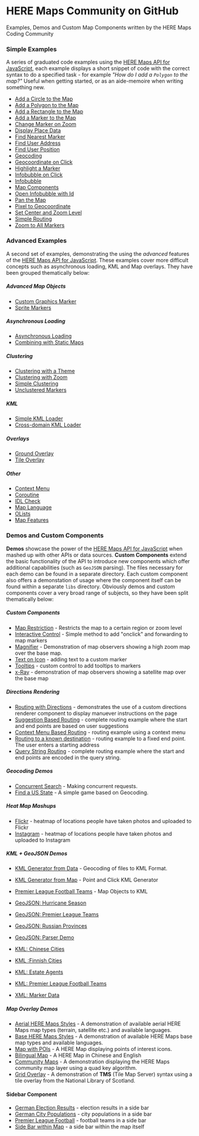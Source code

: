 
HERE Maps Community on GitHub
=============================

Examples, Demos and Custom Map Components written by the HERE Maps Coding Community 


### Simple Examples

A series of graduated code examples using the [HERE Maps API for JavaScript](http://developer.here.com/javascript-apis/), each example displays a short snippet of code with the correct
syntax to do a specified task - for example _"How do I add a `Polygon` to the map?"_ Useful when getting started, or as an aide-memoire when writing something new.

* [Add a Circle to the Map](http://github.com/heremaps/examples/tree/master/maps_api_for_javascript/simple-examples/circle.html)
* [Add a Polygon to the Map](http://github.com/heremaps/examples/tree/master/maps_api_for_javascript/simple-examples/polygon.html)
* [Add a Rectangle to the Map](http://github.com/heremaps/examples/tree/master/maps_api_for_javascript/simple-examples/rectangle.html)
* [Add a Marker to the Map](http://github.com/heremaps/examples/tree/master/maps_api_for_javascript/simple-examples/simple-marker.html)
* [Change Marker on Zoom](http://github.com/heremaps/examples/tree/master/maps_api_for_javascript/simple-examples/change-marker-on-zoom.html)
* [Display Place Data](http://github.com/heremaps/examples/tree/master/maps_api_for_javascript/simple-examples/display-place-data.html)
* [Find Nearest Marker](http://github.com/heremaps/examples/tree/master/maps_api_for_javascript/simple-examples/find-nearest-marker.html)
* [Find User Address](http://github.com/heremaps/examples/tree/master/maps_api_for_javascript/simple-examples/find-user-address.html)
* [Find User Position](http://github.com/heremaps/examples/tree/master/maps_api_for_javascript/simple-examples/find-user-position.html)
* [Geocoding](http://github.com/heremaps/examples/tree/master/maps_api_for_javascript/simple-examples/geocoding.html)
* [Geocoordinate on Click](http://github.com/heremaps/examples/tree/master/maps_api_for_javascript/simple-examples/geocoordinate-on-click.html)
* [Highlight a Marker](http://github.com/heremaps/examples/tree/master/maps_api_for_javascript/simple-examples/highlighting-a-marker.html)
* [Infobubble on Click](http://github.com/heremaps/examples/tree/master/maps_api_for_javascript/simple-examples/infobubble-on-marker-click.html)
* [Infobubble](http://github.com/heremaps/examples/tree/master/maps_api_for_javascript/simple-examples/infobubble.html)
* [Map Components](http://github.com/heremaps/examples/tree/master/maps_api_for_javascript/simple-examples/map-components.html)
* [Open Infobubble with Id](http://github.com/heremaps/examples/tree/master/maps_api_for_javascript/simple-examples/opening-infobubble-with-id.html)
* [Pan the Map](http://github.com/heremaps/examples/tree/master/maps_api_for_javascript/simple-examples/panning-the-map.html)
* [Pixel to Geocoordinate](http://github.com/heremaps/examples/tree/master/maps_api_for_javascript/simple-examples/pixel-to-geocoordinate.html)
* [Set Center and Zoom Level](http://github.com/heremaps/examples/tree/master/maps_api_for_javascript/simple-examples/map-set-center-and-zoom-level.html)
* [Simple Routing](http://github.com/heremaps/examples/tree/master/maps_api_for_javascript/simple-examples/routing-from-a-to-b.html)
* [Zoom to All Markers](http://github.com/heremaps/examples/tree/master/maps_api_for_javascript/simple-examples/zoom-to-all-markers.html)

### Advanced Examples

A second set of examples, demonstrating the using the *advanced* features of the [HERE Maps API for JavaScript](http://developer.here.com/javascript-apis/).
These examples cover more difficult concepts such as asynchronous loading, KML and Map overlays. They have been grouped thematically below:

##### Advanced Map Objects
* [Custom Graphics Marker](http://github.com/heremaps/examples/tree/master/maps_api_for_javascript/advanced-examples/custom-graphics-marker.html)
* [Sprite Markers](http://github.com/heremaps/examples/tree/master/maps_api_for_javascript/advanced-examples/sprite-markers.html)


##### Asynchronous Loading
* [Asynchronous Loading](http://github.com/heremaps/examples/tree/master/maps_api_for_javascript/advanced-examples/asynchronous-loading.html)
* [Combining with Static Maps](http://github.com/heremaps/examples/tree/master/maps_api_for_javascript/advanced-examples/combining-with-here-static-maps.html)

##### Clustering
* [Clustering with a Theme](http://github.com/heremaps/examples/tree/master/maps_api_for_javascript/advanced-examples/700-markers-clustering-with-theme.html)
* [Clustering with Zoom](http://github.com/heremaps/examples/tree/master/maps_api_for_javascript/advanced-examples/700-markers-clustering-with-zoom.html)
* [Simple Clustering](http://github.com/heremaps/examples/tree/master/maps_api_for_javascript/advanced-examples/700-markers-simple-clustering.html)
* [Unclustered Markers](http://github.com/heremaps/examples/tree/master/maps_api_for_javascript/advanced-examples/700-markers-unclustered.html)

##### KML
* [Simple KML Loader](http://github.com/heremaps/examples/tree/master/maps_api_for_javascript/advanced-examples/load-kml-file.html)
* [Cross-domain KML Loader](http://github.com/heremaps/examples/tree/master/maps_api_for_javascript/advanced-examples/load-kml-file-cross-domain.html)
	
##### Overlays
* [Ground Overlay](http://github.com/heremaps/examples/tree/master/maps_api_for_javascript/advanced-examples/ground-overlay.html)
* [Tile Overlay](http://github.com/heremaps/examples/tree/master/maps_api_for_javascript/advanced-examples/tile-overlay.html)

##### Other
* [Context Menu](http://github.com/heremaps/examples/tree/master/maps_api_for_javascript/advanced-examples/context-menu.html)
* [Coroutine](http://github.com/heremaps/examples/tree/master/maps_api_for_javascript/advanced-examples/coroutine.html)
* [IDL Check](http://github.com/heremaps/examples/tree/master/maps_api_for_javascript/advanced-examples/international-date-line-check.html)
* [Map Language](http://github.com/heremaps/examples/tree/master/maps_api_for_javascript/advanced-examples/map-language.html)
* [OLists](http://github.com/heremaps/examples/tree/master/maps_api_for_javascript/advanced-examples/olist.html)
* [Map Features](http://github.com/heremaps/examples/tree/master/maps_api_for_javascript/advanced-examples/reading-map-features.html)



### Demos and Custom Components

**Demos** showcase the power of the [HERE Maps API for JavaScript](http://developer.here.com/javascript-apis/) when mashed up with other APIs or data sources.
**Custom Components** extend the basic functionality of the API to introduce new components which offer additional capabilities (such as `GeoJSON` parsing). The files 
necessary for each demo can be found in a separate directory. Each custom component also offers a demonstation of usage where the component itself can be found
within a separate `libs` directory. Obviously demos and custom components cover a very broad range of subjects, so they have been split thematically below:


##### Custom Components
* [Map Restriction](http://github.com/heremaps/examples/blob/master/maps_api_for_javascript/demos/restrict-map-component/index.html) - Restricts the map to a certain region or zoom level
* [Interactive Control](http://github.com/heremaps/examples/blob/master/maps_api_for_javascript/demos/marker-interactivity-component/index.html) - Simple method to add "onclick" and forwarding to map markers
* [Magnifier](http://github.com/heremaps/examples/blob/master/maps_api_for_javascript/demos/magnifying-glass/index.html) - Demonstration of map observers showing a high zoom map over the base map.
* [Text on Icon](https://github.com/heremaps/examples/tree/master/maps_api_for_javascript/demos/text-on-icon-marker/index.html) - adding text to a custom marker
* [Tooltips](http://github.com/heremaps/examples/blob/master/maps_api_for_javascript/demos/tooltip-component/index.html) - custom control to add tooltips to markers
* [x-Ray](http://github.com/heremaps/examples/tree/master/maps_js/x-ray-component/index.html) - demonstration of map observers showing a satellite map over the base map


##### Directions Rendering
* [Routing with Directions](http://github.com/heremaps/examples/tree/master/maps_api_for_javascript/demos/directions-rendering-component/a-to-b-with-directions.html) - demonstrates the use of a custom directions renderer component to display manuever instructions on the page
* [Suggestion Based Routing](http://github.com/heremaps/examples/tree/master/maps_api_for_javascript/demos/directions-rendering-component/suggestion-box-with-directions.html) - complete routing example where the start and end points are based on user suggestions
* [Context Menu Based Routing](http://github.com/heremaps/examples/tree/master/maps_api_for_javascript/demos/directions-rendering-component/context-menu-with-directions.html) - routing example using a context menu
* [Routing to a known destination](http://github.com/heremaps/examples/tree/master/maps_api_for_javascript/demos/directions-rendering-component/geocode-with-directions.html) - routing example to a fixed end point. The user enters a starting address
* [Query String Routing](http://github.com/heremaps/examples/tree/master/maps_api_for_javascript/demos/directions-rendering-component/query-string.html) - complete routing example where the start and end points are encoded in the query string.


##### Geocoding Demos
* [Concurrent Search](http://github.com/heremaps/examples/blob/master/maps_api_for_javascript/demos/concurrent-search-requests/index.html) - Making concurrent requests.
* [Find a US State](http://github.com/heremaps/examples/blob/master/maps_api_for_javascript/demos/find-an-american-state/index.html) - A simple game based on Geocoding.


##### Heat Map Mashups
* [Flickr](http://github.com/heremaps/examples/blob/master/maps_api_for_javascript/demos/flickr-heat-map/index.html) -  heatmap of locations people have taken photos and uploaded to Flickr
* [Instagram](http://github.com/heremaps/examples/blob/master/maps_api_for_javascript/demos/instagram-heat-map/index.html) -  heatmap of locations people have taken photos and uploaded to Instagram


##### KML + GeoJSON Demos
* [KML Generator from Data](http://github.com/heremaps/examples/tree/master/maps_api_for_javascript/demos/generate-kmlgenerate-kml-file-from-data.html) - Geocoding of files to KML Format.
* [KML Generator from Map](http://github.com/heremaps/examples/tree/master/maps_api_for_javascript/demos/generate-kml/generate-kml-file-from-map.html) - Point and Click KML Generator
* [Premier League Football Teams](http://github.com/hermaps/examples/tree/master/maps_api_for_javascript/demos/generate-kml/premier-league-football-teams.html) - Map Objects to KML

* [GeoJSON: Hurricane Season](http://github.com/heremaps/examples/tree/master/maps_api_for_javascript/demos/geojson-parser/load-geojson-hurricane-data-using-ajax.html)
* [GeoJSON: Premier League Teams](http://github.com/heremaps/examples/tree/master/maps_api_for_javascript/demos/geojson-parser/load-geojson-premiership-data-using-ajax.html)
* [GeoJSON: Russian Provinces](http://github.com/heremaps/examples/tree/master/maps_api_for_javascript/demos/geojson-parser/load-geojson-russia-data-using-ajax.html)
* [GeoJSON: Parser Demo](http://github.com/heremaps/examples/tree/master/maps_api_for_javascript/demos/geojson-parser/parse-geojson-data.html)

* [KML: Chinese Cities](http://github.com/heremaps/examples/tree/master/maps_api_for_javascript/demos/generate-kml/cities-in-china.html)
* [KML :Finnish Cities](http://github.com/heremaps/examples/tree/master/maps_api_for_javascript/demos/generate-kml/load-kml-cities-in-finland.html)
* [KML: Estate Agents](http://github.com/heremaps/examples/tree/master/maps_api_for_javascript/demos/generate-kml/load-kml-estate-agents.html)
* [KML: Premier League Football Teams](http://gitub.com/heremaps/examples/tree/master/maps_api_for_javascript/demos/generate-kml/load-kml-premier-league-football-teams.html)

* [XML: Marker Data](http://github.com/heremaps/examples/blob/master/maps_api_for_javascript/demos/load-marker-data-using-ajax/index.html)


##### Map Overlay Demos
* [Aerial HERE Maps Styles](http://github.com/heremaps/examples/tree/master/maps_api_for_javascript/demos/map-tile-overlays/aerial-map-tile-styles-and-modes.html)  - A demonstration of available aerial HERE Maps map types (terrain, satellite etc.) and available languages.
* [Base HERE Maps Styles](http://github.com/heremaps/examples/tree/master/maps_api_for_javascript/demos/map-tile-overlays/base-map-styles-and-modes.html) - A demonstration of available HERE Maps base map types and available languages.
* [Map with POIs](http://github.com/heremaps/examples/tree/master/maps_api_for_javascript/demos/map-tile-overlays/base-map-with-pois.html) - A HERE Map displaying points of interest icons.
* [Bilingual Map](http://github.com/heremaps/examples/tree/master/maps_api_for_javascript/demos/map-tile-overlays/bilingual-map.html) - A HERE Map in Chinese and English
* [Community Maps](http://github.com/heremaps/examples/tree/master/maps_api_for_javascript/demos/map-tile-overlays/community-map.html) - A demonstration displaying the HERE Maps community map layer using a quad key algorithm.
* [Grid Overlay](http://github.com/heremaps/examples/blob/master/maps_api_for_javascript/demos/svg-grid-overlay/index.html) - A demonstration of **TMS** (Tile Map Server) syntax using a tile overlay from the National Library of Scotland.


#### Sidebar Component
* [German Election Results](http://github.com/heremaps/examples/blob/master/maps_api_for_javascript/demos/bar-chart-election-result.html) - election results in a side bar
* [German City Populations](http://github.com/heremaps/examples/blob/master/maps_api_for_javascript/demos/bar-chart-markers.html) - city populations in a side bar
* [Premier League Football](http://github.com/heremaps/examples/blob/master/maps_api_for_javascript/demos/map-sidebar-control.html) - football teams in a side bar
* [Side Bar within Map](http://github.com/heremaps/examples/blob/master/maps_api_for_javascript/demos/map-sidebar-within-map.html) - a side bar within the map itself

















